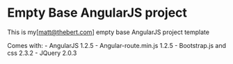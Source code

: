 Empty Base AngularJS project
===========================
This is my[matt@thebert.com] empty base AngularJS project template

Comes with: 
	- AngularJS 1.2.5
	- Angular-route.min.js 1.2.5
	- Bootstrap.js and css 2.3.2
	- JQuery 2.0.3




